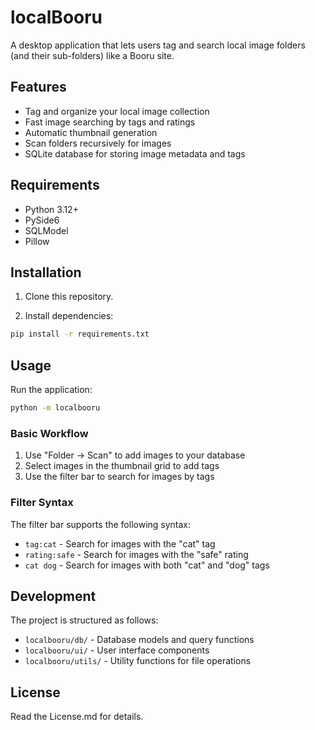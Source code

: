 # localBooru
A desktop application that lets users tag and search local image folders (and their sub-folders) like a Booru site.

## Features
- Tag and organize your local image collection
- Fast image searching by tags and ratings
- Automatic thumbnail generation
- Scan folders recursively for images
- SQLite database for storing image metadata and tags

## Requirements
- Python 3.12+
- PySide6
- SQLModel
- Pillow

## Installation

1. Clone this repository.

2. Install dependencies:
```bash
pip install -r requirements.txt
```

## Usage

Run the application:
```bash
python -m localbooru
```

### Basic Workflow

1. Use "Folder → Scan" to add images to your database
2. Select images in the thumbnail grid to add tags
3. Use the filter bar to search for images by tags

### Filter Syntax

The filter bar supports the following syntax:
- `tag:cat` - Search for images with the "cat" tag
- `rating:safe` - Search for images with the "safe" rating
- `cat dog` - Search for images with both "cat" and "dog" tags

## Development

The project is structured as follows:

- `localbooru/db/` - Database models and query functions
- `localbooru/ui/` - User interface components
- `localbooru/utils/` - Utility functions for file operations

## License
Read the License.md for details.
